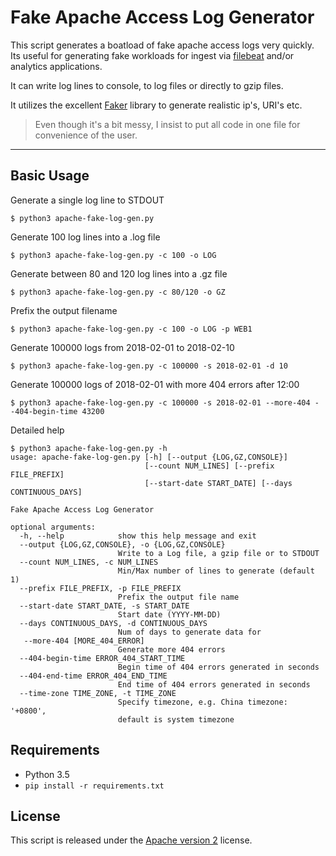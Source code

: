 # Fake Apache Access Log Generator

This script generates a boatload of fake apache access logs very quickly.
Its useful for generating fake workloads for ingest via [filebeat](https://github.com/elastic/beats/tree/master/filebeat) and/or analytics applications.

It can write log lines to console, to log files or directly to gzip files.

It utilizes the excellent [Faker](https://github.com/joke2k/faker/) library to generate realistic ip's, URI's etc.

> Even though it's a bit messy, I insist to put all code in one file for convenience of the user.

***

## Basic Usage

Generate a single log line to STDOUT
```
$ python3 apache-fake-log-gen.py
```

Generate 100 log lines into a .log file
```
$ python3 apache-fake-log-gen.py -c 100 -o LOG
```

Generate between 80 and 120 log lines into a .gz file
```
$ python3 apache-fake-log-gen.py -c 80/120 -o GZ
```

Prefix the output filename 
```
$ python3 apache-fake-log-gen.py -c 100 -o LOG -p WEB1
```

Generate 100000 logs from 2018-02-01 to 2018-02-10
```
$ python3 apache-fake-log-gen.py -c 100000 -s 2018-02-01 -d 10
```

Generate 100000 logs of 2018-02-01 with more 404 errors after 12:00
```
$ python3 apache-fake-log-gen.py -c 100000 -s 2018-02-01 --more-404 --404-begin-time 43200
```

Detailed help

```
$ python3 apache-fake-log-gen.py -h
usage: apache-fake-log-gen.py [-h] [--output {LOG,GZ,CONSOLE}]
                              [--count NUM_LINES] [--prefix FILE_PREFIX]
                              [--start-date START_DATE] [--days CONTINUOUS_DAYS]

Fake Apache Access Log Generator

optional arguments:
  -h, --help            show this help message and exit
  --output {LOG,GZ,CONSOLE}, -o {LOG,GZ,CONSOLE}
                        Write to a Log file, a gzip file or to STDOUT
  --count NUM_LINES, -c NUM_LINES
                        Min/Max number of lines to generate (default 1)
  --prefix FILE_PREFIX, -p FILE_PREFIX
                        Prefix the output file name
  --start-date START_DATE, -s START_DATE
                        Start date (YYYY-MM-DD)
  --days CONTINUOUS_DAYS, -d CONTINUOUS_DAYS
                        Num of days to generate data for
   --more-404 [MORE_404_ERROR]
                        Generate more 404 errors
  --404-begin-time ERROR_404_START_TIME
                        Begin time of 404 errors generated in seconds
  --404-end-time ERROR_404_END_TIME
                        End time of 404 errors generated in seconds
  --time-zone TIME_ZONE, -t TIME_ZONE
                        Specify timezone, e.g. China timezone: '+0800',
                        default is system timezone
```


## Requirements
* Python 3.5
* `pip install -r requirements.txt`

## License
This script is released under the [Apache version 2](LICENSE) license.
